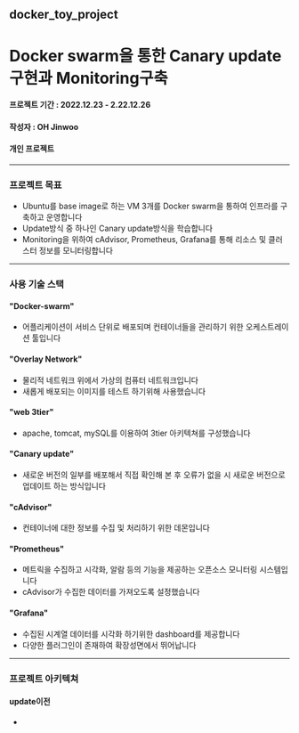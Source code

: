 ## docker_toy_project
# Docker swarm을 통한 Canary update구현과 Monitoring구축
#### 프로젝트 기간 : 2022.12.23 - 2.22.12.26
#### 작성자 : OH Jinwoo
#### 개인 프로젝트
---
### 프로젝트 목표
- Ubuntu를 base image로 하는 VM 3개를 Docker swarm을 통하여 인프라를 구축하고 운영합니다
- Update방식 중 하나인 Canary update방식을 학습합니다
- Monitoring을 위하여 cAdvisor, Prometheus, Grafana를 통해 리소스 및 클러스터 정보를 모니터링합니다
---
### 사용 기술 스택
#### "Docker-swarm"
- 어플리케이션이 서비스 단위로 배포되며 컨테이너들을 관리하기 위한 오케스트레이션 툴입니다
#### "Overlay Network"
- 물리적 네트워크 위에서 가상의 컴퓨터 네트워크입니다
- 새롭게 배포되는 이미지를 테스트 하기위해 사용했습니다
#### "web 3tier"
- apache, tomcat, mySQL를 이용하여 3tier 아키텍쳐를 구성했습니다
#### "Canary update"
- 새로운 버전의 일부를 배포해서 직접 확인해 본 후 오류가 없을 시 새로운 버전으로 업데이트 하는 방식입니다
#### "cAdvisor"
- 컨테이너에 대한 정보를 수집 및 처리하기 위한 데몬입니다
#### "Prometheus"
- 메트릭을 수집하고 시각화, 알람 등의 기능을 제공하는 오픈소스 모니터링 시스템입니다
- cAdvisor가 수집한 데이터를 가져오도록 설정했습니다
#### "Grafana"
- 수집된 시계열 데이터를 시각화 하기위한 dashboard를 제공합니다
- 다양한 플러그인이 존재하여 확장성면에서 뛰어납니다
---
### 프로젝트 아키텍쳐
#### update이전
- 
